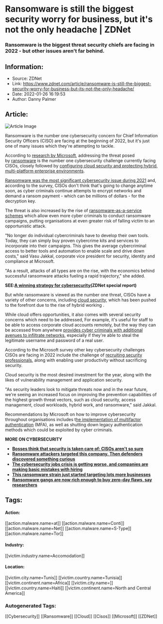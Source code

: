 # Ransomware is still the biggest security worry for business, but it's not the only headache | ZDNet
### Ransomware is the biggest threat security chiefs are facing in 2022 - but other issues aren't far behind.

## Information:
+ Source: ZDNet
+ Link: https://www.zdnet.com/article/ransomware-is-still-the-biggest-security-worry-for-business-but-its-not-the-only-headache/
+ Date: 2022-01-26 16:19:53
+ Author: Danny Palmer


## Article:
![Article Image](https://www.zdnet.com/a/img/resize/3a4b202def696065146816df3025449a05bd7294/2022/01/26/03715b66-d038-4722-be0a-47aec2492627/getty-worried-businessman-with-head-in-hand-during-meeting-stock-photo.jpg?width=770&height=578&fit=crop&auto=webp)

Ransomware is the number one cybersecurity concern for Chief Information Security Officers (CISO) are facing at the beginning of 2022, but it's just one of many issues which they're attempting to tackle. 

According to [research by Microsoft](https://www.microsoft.com/security/blog/2022/01/25/how-cisos-are-preparing-to-tackle-2022/), addressing the threat posed by [ransomware](https://www.zdnet.com/article/ransomware-an-executive-guide-to-one-of-the-biggest-menaces-on-the-web/) is the number one cybersecurity challenge currently facing CISOs, closely followed by [configuring cloud security and protecting hybrid, multi-platform enterprise environments](https://www.zdnet.com/article/hybrid-cloud-brings-benefits-but-also-additional-cybersecurity-risks-heres-how-to-securely-manage-your-cloud/). 

[Ransomware was the most significant cybersecurity issue during 2021](https://www.zdnet.com/article/have-we-reached-peak-ransomware-how-the-internets-biggest-security-problem-has-grown-and-what-happens-next/) and, according to the survey, CISOs don't think that's going to change anytime soon, as cyber criminals continue attempts to encrypt networks and demand a ransom payment - which can be millions of dollars - for the decryption key. 

The threat is also increased by the rise of [ransomware-as-a-service schemes](https://www.zdnet.com/article/this-sneaky-ransomware-is-now-targeting-linux-servers-too/) which allow even more cyber criminals to conduct ransomware campaigns, putting organisations at even greater risk of falling victim to an opportunistic attack. 

"No longer do individual cybercriminals have to develop their own tools. Today, they can simply buy proven cybercrime kits and services to incorporate into their campaigns. This gives the average cybercriminal access to better tools and automation to enable scale and drive down costs," said Vasu Jakkal, corporate vice president for security, identity and compliance at Microsoft.  

"As a result, attacks of all types are on the rise, with the economics behind successful ransomware attacks fueling a rapid trajectory," she added. 

**SEE:**[**A winning strategy for cybersecurity**](http://www.zdnet.com/topic/a-winning-strategy-for-cybersecurity/)**(ZDNet special report)**






But while ransomware is viewed as the number one threat, CISOs have a variety of other concerns, including [cloud security](https://www.zdnet.com/article/cloud-security-in-2021-a-business-guide-to-essential-tools-and-best-practices/), which has been pushed to the forefront due to the rise of hybrid working .  

While cloud offers opportunities, it also comes with several security concerns which need to be addressed, For example, it's useful for staff to be able to access corporate cloud accounts remotely, but the way they can be accessed from anywhere [provides cyber criminals with additional avenues to infiltrate networks](https://www.zdnet.com/article/unsecured-servers-and-cloud-services-how-remote-work-has-increased-the-attack-surface-that-hackers-can-target/), especially if they're able to steal the legitimate username and password of a real user. 

According to the Microsoft survey other key cybersecurity challenges CISOs are facing in 2022 include the challenge of [recruiting security professionals](https://www.zdnet.com/article/cybersecurity-jobs-this-is-what-were-getting-wrong-when-hiring-and-heres-how-to-fix-it/), along with enabling user productivity without sacrificing security. 

Cloud security is the most desired investment for the year, along with the likes of vulnerability management and application security. 

"As security leaders look to mitigate threats now and in the near future, we're seeing an increased focus on improving the prevention capabilities of the highest growth threat vectors, such as cloud security, access management, cloud workloads, hybrid work, and ransomware," said Jakkal. 

Recommendations by Microsoft on how to improve cybersecurity throughout organisations includes t[he implementation of multifactor authentication](https://www.zdnet.com/article/multi-factor-authentication-use-it-for-all-the-people-that-access-your-network-all-the-time/) (MFA), as well as shutting down legacy authentication methods which could be exploited by cyber criminals.  

**MORE ON CYBERSECURITY**

* [**Bosses think that security is taken care of: CISOs aren't so sure**](https://www.zdnet.com/article/managers-think-their-systems-are-unbreakable-cybersecurity-teams-arent-so-sure/)
* [**Ransomware attackers targeted this company. Then defenders discovered something curious**](https://www.zdnet.com/article/ransomware-attackers-targeted-this-company-then-defenders-discovered-something-curious/)
* [**The cybersecurity jobs crisis is getting worse, and companies are making basic mistakes with hiring**](https://www.zdnet.com/article/the-cybersecurity-jobs-crisis-is-getting-worse-and-companies-are-making-basic-mistakes-with-hiring/)
* [**This ransomware strain just started targeting lots more businesses**](https://www.zdnet.com/article/this-ransomware-strain-just-started-targeting-lots-more-businesses/)
* [**Ransomware gangs are now rich enough to buy zero-day flaws, say researchers**](https://www.zdnet.com/article/ransomware-gangs-are-now-rich-enough-to-buy-zero-day-flaws-say-researchers/)





## Tags:

#### Action:
[[action.malware.name=at]] [[action.malware.name=Conti]] [[action.malware.name=Net]] [[action.malware.name=S-Type]] [[action.malware.name=Tor]]

#### Industry:
[[victim.industry.name=Accomodation]]

#### Location:
[[victim.city.name=Tunis]] [[victim.country.name=Tunisia]] [[victim.continent.name=Africa]] [[victim.city.name=]] [[victim.country.name=Haiti]] [[victim.continent.name=North and Central America]]

### Autogenerated Tags:
[[Cybersecurity]] [[Ransomware]] [[Cloud]] [[Cisos]] [[Microsoft]] [[ZDNet]]

